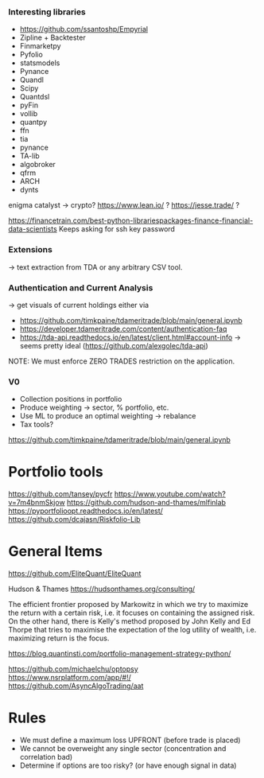 
### Interesting libraries
* https://github.com/ssantoshp/Empyrial
* Zipline + Backtester
* Finmarketpy
* Pyfolio
* statsmodels
* Pynance
* Quandl
* Scipy
* Quantdsl
* pyFin
* vollib
* quantpy
* ffn
* tia
* pynance
* TA-lib
* algobroker
* qfrm
* ARCH
* dynts


enigma catalyst -> crypto?
https://www.lean.io/ ?
https://jesse.trade/ ?

https://financetrain.com/best-python-librariespackages-finance-financial-data-scientists
Keeps asking for ssh key password

### Extensions

-> text extraction from TDA or any arbitrary CSV tool.


### Authentication and Current Analysis
-> get visuals of current holdings either via
* https://github.com/timkpaine/tdameritrade/blob/main/general.ipynb
* https://developer.tdameritrade.com/content/authentication-faq
* https://tda-api.readthedocs.io/en/latest/client.html#account-info -> seems pretty ideal (https://github.com/alexgolec/tda-api)

NOTE: We must enforce ZERO TRADES restriction on the application.


### V0
* Collection positions in portfolio
* Produce weighting -> sector, % portfolio, etc.
* Use ML to produce an optimal weighting -> rebalance
* Tax tools?


https://github.com/timkpaine/tdameritrade/blob/main/general.ipynb


# Portfolio tools
https://github.com/tansey/pycfr
https://www.youtube.com/watch?v=7m4bnmSkjow
https://github.com/hudson-and-thames/mlfinlab
https://pyportfolioopt.readthedocs.io/en/latest/
https://github.com/dcajasn/Riskfolio-Lib


# General Items
https://github.com/EliteQuant/EliteQuant

Hudson & Thames https://hudsonthames.org/consulting/


The efficient frontier proposed by Markowitz in which we try to maximize the return with a certain risk, i.e. it focuses on containing the assigned risk.
On the other hand, there is Kelly's method proposed by John Kelly and Ed Thorpe that tries to maximise the expectation of the log utility of wealth, i.e. maximizing return is the focus.

https://blog.quantinsti.com/portfolio-management-strategy-python/


https://github.com/michaelchu/optopsy
https://www.nsrplatform.com/app/#!/
https://github.com/AsyncAlgoTrading/aat


# Rules
* We must define a maximum loss UPFRONT (before trade is placed)
* We cannot be overweight any single sector (concentration and correlation bad)
* Determine if options are too risky? (or have enough signal in data)
